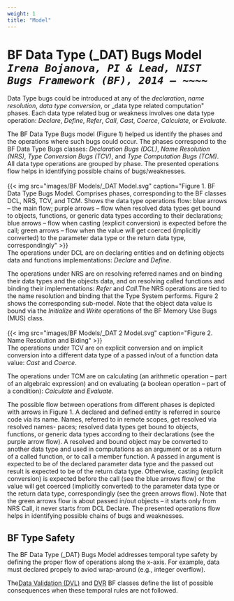 ```yaml
---
weight: 1
title: "Model"
---
```

# BF Data Type (\_DAT) Bugs Model <br/>_`Irena Bojanova, PI & Lead, NIST Bugs Framework (BF), 2014 – ~~~~`_

Data Type bugs could be introduced at any of the _declaration_, _name resolution_, _data type conversion_, or _data type related computation" phases. Each data type related bug or weakness involves one data type operation: _Declare_, _Define_, _Refer_, _Call_, _Cast_, _Coerce_, _Calculate_, or _Evaluate_.

The BF Data Type Bugs model (Figure 1) helped us identify the phases and the operations where such bugs could occur. The phases correspond to the BF Data Type Bugs classes: _Declaration Bugs (DCL)_, _Name Resolution (NRS)_, _Type Conversion Bugs (TCV)_, and _Type Computation Bugs (TCM)_. All data type operations are grouped by phase. The presented operations flow helps in identifying possible chains of bugs/weaknesses.
<br/><br/>
{{< img src="images/BF Models/_DAT Model.svg" caption="Figure 1. BF Data Type Bugs Model. Comprises phases, corresponding to the BF classes DCL, NRS, TCV, and TCM. Shows the data type operations flow: blue arrows – the main flow; purple arrows – flow when resolved data types get bound to objects, functions, or generic data types according to their declarations; blue arrows – flow when casting (explicit conversion) is expected before the call; green arrows – flow when the value will get coerced (implicitly converted) to the parameter data type or the return data type, correspondingly" >}}
<br/>
The operations under DCL are on declaring entities and on defining objects data and functions implementations: _Declare_ and _Define_.

The operations under NRS are on resolving referred names and on binding their data types and the objects data, and on resolving called functions and binding their implementations: _Refer_ and _Call_.The NRS operations are tied to the name resolution and binding that the Type System performs. Figure 2 shows the corresponding sub-model. Note that the object data value is bound via the _Initialize_ and _Write_ operations of the BF Memory Use Bugs (MUS) class.
<br/><br/>
{{< img src="images/BF Models/_DAT 2 Model.svg" caption="Figure 2. Name Resolution and Biding" >}}
<br/>
The operations under TCV are on explicit conversion and on implicit conversion into a different data type of a passed in/out of a function data value: _Cast_ and _Coerce_.

The operations under TCM are on calculating (an arithmetic operation – part of an algebraic expression) and on evaluating (a boolean operation – part of a condition): _Calculate_ and _Evaluate_.

The possible flow between operations from different phases is depicted with arrows in Figure 1. A declared and defined entity is referred in source code via its name. Names, referred to in remote scopes, get resolved via resolved names- paces; resolved data types get bound to objects, functions, or generic data types according to their declarations (see the purple arrow flow). A resolved and bound object may be converted to another data type and used in computations as an argument or as a return of a called function, or to call a member function. A passed in argument is expected to be of the declared parameter data type and the passed out result is expected to be of the return data type. Otherwise, casting (explicit conversion) is expected before the call (see the blue arrows flow) or the value will get coerced (implicitly converted) to the parameter data type or the return data type, correspondingly (see the green arrows flow). Note that the green arrows flow is about passed in/out objects – it starts only from NRS Call, it never starts from DCL Declare. The presented operations flow helps in identifying possible chains of bugs and weaknesses.

## BF Type Safety

The BF Data Type (_DAT)  Bugs Model addresses temporal type safety by defining the proper flow of operations along the x-axis. For example, data must declared propely to aviod wrap-around (e.g., integer overflow). 

The[Data Validation (DVL)](/BF/info/bf-classes/_inp/dvl) and [DVR](/BF/info/bf-classes/_inp/dvr) BF classes define the list of possible consequences when these temporal rules are not followed.

